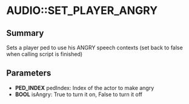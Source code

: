 # AUDIO::SET_PLAYER_ANGRY

## Summary
Sets a player ped to use his ANGRY speech contexts (set back to false when calling script is finished)

## Parameters
* **PED_INDEX** pedIndex: Index of the actor to make angry
* **BOOL** isAngry: True to turn it on, False to turn it off